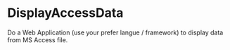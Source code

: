 # DisplayAccessData
Do a Web Application (use your prefer langue / framework) to display data from MS Access file.
